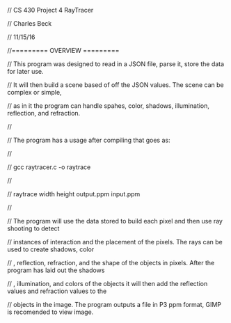 // CS 430 Project 4 RayTracer

// Charles Beck

// 11/15/16

//========= OVERVIEW =========

//	This program was designed to read in a JSON file, parse it, store the data for later use.

//	It will then build a scene based of off the JSON values. The scene can be complex or simple,

//	as in it the program can handle spahes, color, shadows, illumination, reflection, and refraction.

//	

//	The program has a usage after compiling that goes as:

// 		

//			gcc raytracer.c -o raytrace

//

//			raytrace width height output.ppm input.ppm

//	

//	The program will use the data stored to build each pixel and then use ray shooting to detect 


//	instances of interaction and the placement of the pixels. The rays can be used to create shadows, color

//	, reflection, refraction, and the shape of the objects in pixels. After the program has laid out the shadows

//	, illumination, and colors of the objects it will then add the reflection values and refraction values to the 


//	objects in the image. The program outputs a file in P3 ppm format, GIMP is recomended to view image.
